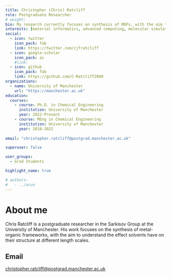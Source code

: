 ```yaml
---
title: Christopher (Chris) Ratcliff
role: Postgraduate Researcher
# weight: 
bio: My research currently focuses on synthesis of MOFs, with the aim to understand the effect solvents have on their structure at different length scales.
interests: [material informatics, advanced computing, molecular simulations, metal-organic frameworks, machine learning]
social:
  - icon: twitter
    icon_pack: fab
    link: https://twitter.com/cjfratcliff
  - icon: google-scholar
    icon_pack: ai
    #link: 
  - icon: github
    icon_pack: fab
    link: https://github.com/C-Ratcliff2000
organizations:
  - name: University of Manchester
    url: "https://manchester.ac.uk"
education:
  courses:
    - course: Ph.D. in Chemical Engineering
      institution: University of Manchester
      year: 2022-Present
    - course: MEng in Chemical Engineering
      institution: University of Manchester
      year: 2018-2022
    
email: "christopher.ratcliff@postgrad.manchester.ac.uk"

superuser: false

user_groups:
  - Grad Students

highlight_name: true

# authors:
#   - ../arun
---
```

# About me
Chris Ratcliff is a postgraduate researcher in the Sarkisov Group at the University of Manchester. His work focuses on the synthesis of metal-organic frameworks, with the aim to understand the effect solvents have on their structure at different length scales.
## Email
christopher.ratcliff@postgrad.manchester.ac.uk
